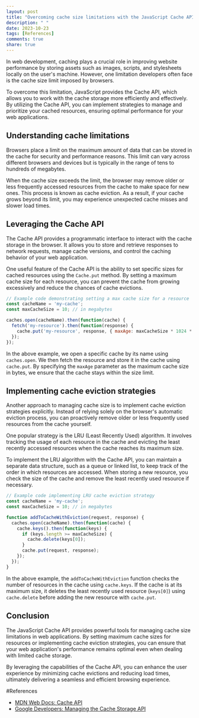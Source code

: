 ```yaml
---
layout: post
title: "Overcoming cache size limitations with the JavaScript Cache API"
description: " "
date: 2023-10-23
tags: [References]
comments: true
share: true
---
```


In web development, caching plays a crucial role in improving website performance by storing assets such as images, scripts, and stylesheets locally on the user's machine. However, one limitation developers often face is the cache size limit imposed by browsers.

To overcome this limitation, JavaScript provides the Cache API, which allows you to work with the cache storage more efficiently and effectively. By utilizing the Cache API, you can implement strategies to manage and prioritize your cached resources, ensuring optimal performance for your web applications.

## Understanding cache limitations

Browsers place a limit on the maximum amount of data that can be stored in the cache for security and performance reasons. This limit can vary across different browsers and devices but is typically in the range of tens to hundreds of megabytes.

When the cache size exceeds the limit, the browser may remove older or less frequently accessed resources from the cache to make space for new ones. This process is known as cache eviction. As a result, if your cache grows beyond its limit, you may experience unexpected cache misses and slower load times.

## Leveraging the Cache API

The Cache API provides a programmatic interface to interact with the cache storage in the browser. It allows you to store and retrieve responses to network requests, manage cache versions, and control the caching behavior of your web application.

One useful feature of the Cache API is the ability to set specific sizes for cached resources using the `Cache.put` method. By setting a maximum cache size for each resource, you can prevent the cache from growing excessively and reduce the chances of cache evictions.

```javascript
// Example code demonstrating setting a max cache size for a resource
const cacheName = 'my-cache';
const maxCacheSize = 10; // in megabytes

caches.open(cacheName).then(function(cache) {
  fetch('my-resource').then(function(response) {
    cache.put('my-resource', response, { maxAge: maxCacheSize * 1024 * 1024 });
  });
});
```

In the above example, we open a specific cache by its name using `caches.open`. We then fetch the resource and store it in the cache using `cache.put`. By specifying the `maxAge` parameter as the maximum cache size in bytes, we ensure that the cache stays within the size limit.

## Implementing cache eviction strategies

Another approach to managing cache size is to implement cache eviction strategies explicitly. Instead of relying solely on the browser's automatic eviction process, you can proactively remove older or less frequently used resources from the cache yourself.

One popular strategy is the LRU (Least Recently Used) algorithm. It involves tracking the usage of each resource in the cache and evicting the least recently accessed resources when the cache reaches its maximum size.

To implement the LRU algorithm with the Cache API, you can maintain a separate data structure, such as a queue or linked list, to keep track of the order in which resources are accessed. When storing a new resource, you check the size of the cache and remove the least recently used resource if necessary.

```javascript
// Example code implementing LRU cache eviction strategy
const cacheName = 'my-cache';
const maxCacheSize = 10; // in megabytes

function addToCacheWithEviction(request, response) {
  caches.open(cacheName).then(function(cache) {
    cache.keys().then(function(keys) {
      if (keys.length >= maxCacheSize) {
        cache.delete(keys[0]);
      }
      cache.put(request, response);
    });
  });
}
```

In the above example, the `addToCacheWithEviction` function checks the number of resources in the cache using `cache.keys`. If the cache is at its maximum size, it deletes the least recently used resource (`keys[0]`) using `cache.delete` before adding the new resource with `cache.put`.

## Conclusion

The JavaScript Cache API provides powerful tools for managing cache size limitations in web applications. By setting maximum cache sizes for resources or implementing cache eviction strategies, you can ensure that your web application's performance remains optimal even when dealing with limited cache storage.

By leveraging the capabilities of the Cache API, you can enhance the user experience by minimizing cache evictions and reducing load times, ultimately delivering a seamless and efficient browsing experience.

#References
- [MDN Web Docs: Cache API](https://developer.mozilla.org/en-US/docs/Web/API/Cache)
- [Google Developers: Managing the Cache Storage API](https://developers.google.com/web/updates/2016/02/cache-api-overview)